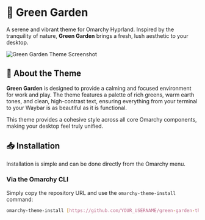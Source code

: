 # 🌳 Green Garden

A serene and vibrant theme for Omarchy Hyprland. Inspired by the tranquility of nature, **Green Garden** brings a fresh, lush aesthetic to your desktop.

![Green Garden Theme Screenshot](https://raw.githubusercontent.com/YOUR_USERNAME/YOUR_REPOSITORY_NAME/main/images/green-garden-screenshot.jpg)

## 🌿 About the Theme

**Green Garden** is designed to provide a calming and focused environment for work and play. The theme features a palette of rich greens, warm earth tones, and clean, high-contrast text, ensuring everything from your terminal to your Waybar is as beautiful as it is functional.

This theme provides a cohesive style across all core Omarchy components, making your desktop feel truly unified.

## 📥 Installation

Installation is simple and can be done directly from the Omarchy menu.

### Via the Omarchy CLI

Simply copy the repository URL and use the `omarchy-theme-install` command:

```bash
omarchy-theme-install [https://github.com/YOUR_USERNAME/green-garden-theme](https://github.com/YOUR_USERNAME/green-garden-theme)
